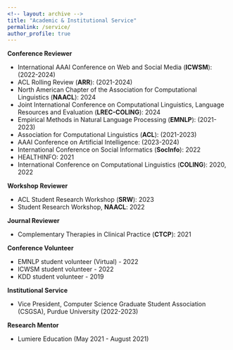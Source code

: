 ```yaml
---
<!-- layout: archive -->
title: "Academic & Institutional Service"
permalink: /service/
author_profile: true
---
```


**Conference Reviewer**
* International AAAI Conference on Web and Social Media (**ICWSM**): (2022-2024)
* ACL Rolling Review (**ARR**): (2021-2024)
* North American Chapter of the Association for Computational Linguistics (**NAACL**): 2024
* Joint International Conference on Computational Linguistics, Language Resources and Evaluation (**LREC-COLING**): 2024
* Empirical Methods in Natural Language Processing (**EMNLP**): (2021-2023)
* Association for Computational Linguistics (**ACL**): (2021-2023)
* AAAI Conference on Artificial Intelligence: (2023-2024)
* International Conference on Social Informatics (**SocInfo**): 2022
* HEALTHINFO: 2021
* International Conference on Computational Linguistics (**COLING**): 2020, 2022

**Workshop Reviewer**
* ACL Student Research Workshop (**SRW**): 2023
* Student Research Workshop, **NAACL**: 2022

**Journal Reviewer**
* Complementary Therapies in Clinical Practice (**CTCP**): 2021

**Conference Volunteer**
* EMNLP student volunteer (Virtual) - 2022
* ICWSM student volunteer - 2022
* KDD student volunteer - 2019

**Institutional Service**
* Vice President, Computer Science Graduate Student Association (CSGSA), Purdue University (2022-2023)

**Research Mentor**
* Lumiere Education (May 2021 - August 2021)

<!-- **Program Committee Member - Conference Reviewer**
* ICWSM 2022
* ACL Rolling Review (ARR) 2022
* EMNLP 2021
* ACL 2021
* HEALTHINFO 2021 
* COLING 2020

**Journal Reviewer**
* Complementary Therapies in Clinical Practice (CTCP), 2021 -->
